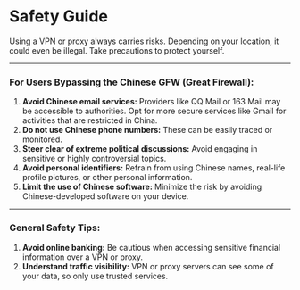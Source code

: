 

# Safety Guide

Using a VPN or proxy always carries risks. Depending on your location, it could even be illegal. Take precautions to protect yourself.

---

### For Users Bypassing the Chinese GFW (Great Firewall):

1. **Avoid Chinese email services:** Providers like QQ Mail or 163 Mail may be accessible to authorities. Opt for more secure services like Gmail for activities that are restricted in China.
2. **Do not use Chinese phone numbers:** These can be easily traced or monitored.
3. **Steer clear of extreme political discussions:** Avoid engaging in sensitive or highly controversial topics.
4. **Avoid personal identifiers:** Refrain from using Chinese names, real-life profile pictures, or other personal information.
5. **Limit the use of Chinese software:** Minimize the risk by avoiding Chinese-developed software on your device.

---

### General Safety Tips:

1. **Avoid online banking:** Be cautious when accessing sensitive financial information over a VPN or proxy.
2. **Understand traffic visibility:** VPN or proxy servers can see some of your data, so only use trusted services.

